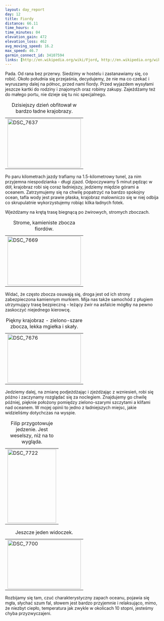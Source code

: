 ```yaml
---
layout: day_report
day: 12
title: Fiordy
distance: 66.11
time_hours: 4
time_minutes: 04
elevation_gain: 472
elevation_loss: 462
avg_moving_speed: 16.2
max_speed: 46.7
garmin_connect_id: 34107594
links: [http://en.wikipedia.org/wiki/Fjord, http://en.wikipedia.org/wiki/Eastfjords]
---
```


Pada. Od rana bez przerwy. Siedzimy w hostelu i zastanawiamy się, co robić.
Około południa się przejaśnia, decydujemy, że nie ma co czekać i wyruszamy dalej
na północ, przed nami fiordy. Przed wyjazdem wysyłami jeszcze kartki do rodziny
i znajomych oraz robimy zakupy. Zajeżdżamy też do małego portu, nie dzieje się
tu nic specjalnego.
<table class="image left">
  <caption>Dzisiejszy dzień obfitował w bardzo ładne krajobrazy.</caption>
  <tr>
    <td>
      <a href="http://www.flickr.com/photos/michalbugno/4644946152/sizes/l" title="DSC_7637 by Michal Bugno, on Flickr"><img src="http://farm5.static.flickr.com/4021/4644946152_e48e0614f6_m.jpg" width="240" height="159" alt="DSC_7637" /></a>
    </td>
  </tr>
</table>

Po paru kilometrach jazdy trafiamy na 1.5-kilometrowy tunel, za nim przyjemna
niespodzianka - długi zjazd. Odpoczywamy 5 minut pędząc w dół, krajobraz robi
się coraz ładniejszy, jedziemy międzie górami a oceanem. Zatrzymujemy się na
chwilę popatrzyć na bardzo spokojny ocean, tafla wody jest prawie płaska,
krajobraz malowniczo się w niej odbija co skrupulatnie wykorzystujemy robiąc
kilka ładnych fotek.

Wjeżdżamy na krętą trasę biegnącą po żwirowych, stromych zboczach.
<table class="image right">
  <caption>Strome, kamieniste zbocza fiordów.</caption>
  <tr>
    <td>
      <a href="http://www.flickr.com/photos/michalbugno/4644334179/szes/l" title="DSC_7669 by Michal Bugno, on Flickr"><img src="http://farm4.static.flickr.com/3613/4644334179_c24f46b2ba_m.jpg" width="240" height="159" alt="DSC_7669" /></a>
    </td>
  </tr>
</table>
Widać, że często zbocza osuwają się, droga jest od ich strony zabezpieczona
kamiennym murkiem. Mija nas także samochód z pługiem utrzymujący trasę
bezpieczną - leżący żwir na asfalcie mógłby na pewno zaskoczyć niejednego
kierowcę.

<table class="image left">
  <caption>Piękny krajobraz - zielono-szare zbocza, lekka mgiełka i skały.</caption>
  <tr>
    <td>
      <a href="http://www.flickr.com/photos/michalbugno/4644951764/sizes/l" title="DSC_7676 by Michal Bugno, on Flickr"><img src="http://farm4.static.flickr.com/3329/4644951764_9a4c826d68_m.jpg" width="240" height="159" alt="DSC_7676" /></a>
    </td>
  </tr>
</table>
Jedziemy dalej, na zmianę podjeżdżając i zjeżdżając z wzniesień, robi się późno
i zaczynamy rozglądać się za noclegiem. Znajdujemy go chwilę później, pięknie
położony pomiędzy zielono-szarymi szczytami a klifami nad oceanem. W mojej
opinii to jedno z ładniejszych miejsc, jakie widzieliśmy dotychczas na wyspie.

<table class="image left">
  <caption>Filip przygotowuje jedzenie. Jest weselszy, niż na to wygląda.</caption>
  <tr>
    <td>
      <a href="http://www.flickr.com/photos/michalbugno/4644955832/sizes/l" title="DSC_7722 by Michal Bugno, on Flickr"><img src="http://farm5.static.flickr.com/4054/4644955832_2df6b01fdc_m.jpg" width="159" height="240" alt="DSC_7722" /></a>
    </td>
  </tr>
</table>

<table class="image left">
  <caption>Jeszcze jeden widoczek.</caption>
  <tr>
    <td>
      <a href="http://www.flickr.com/photos/michalbugno/4644953430/sizes/l" title="DSC_7700 by Michal Bugno, on Flickr"><img src="http://farm5.static.flickr.com/4048/4644953430_a1db874cc2_m.jpg" width="240" height="159" alt="DSC_7700" /></a>
    </td>
  </tr>
</table>
Rozbijamy się tam, czuć charakterystyczny zapach oceanu, pojawia się mgła,
słychać szum fal, słowem jest bardzo przyjemnie i relaksująco, mimo, że niezbyt
ciepło, temperatura jak zwykle w okolicach 10 stopni, jesteśmy chyba
przyzwyczajeni.
